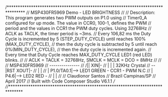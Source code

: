 /********************************************************************************
//  MSP430FR5969 Demo - LED BRIGHTNESS
//
//  Description: This program generates two PWM outputs on P1.0 using
//  Timer0_A configured for up mode. The value in CCR0, 100-1, defines the PWM
//  period and the values in CCR1 the PWM duty cycles. Using 32768Hz
//  ACLK as TACLK, the timer period is ~3ms.
//  Every 106,82 ms the Duty Cycle is incremented by 5 (STEP_DUTY_CYCLE) until reaches 100%(MAX_DUTY_CYCLE),
//  then the duty cycle is subtracted by 5 until reach 0%(MIN_DUTY_CYCLE),
//  then the duty cycle is incremented again.
//	Every time that Duty Cycle reaches MAX_DUTY_CYCLE LED1 (red LED)  blinks.
//
//  ACLK = TACLK = 32768Hz, SMCLK = MCLK = DCO = 8MHz
//
//
//          MSP430FR5969
//         ---------------
//     /|\|            XIN|-
//      | |               |  32KHz Crystal
//      --|RST        XOUT|-
//        |               |
//        |     P1.0/TA0.1|--> LED1 GREEN 	- CCR1 - PWM N.C
//        |     	  P4.6|--> LED2 RED		-
//        |               |
//
//   Claudionor Santos
//   Brazil   Campinas/SP
//   April 2017
//   Built with Code Composer Studio V6.1.1 */
//*******************************************************************************
